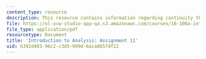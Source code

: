 ```yaml
---
content_type: resource
description: This resource contains information regarding continuity theorems.
file: https://ol-ocw-studio-app-qa.s3.amazonaws.com/courses/18-100a-introduction-to-analysis-fall-2012/6392d48396c2c3d5999d6aca86574f22_MIT18_100AF12_Assign_11.pdf
file_type: application/pdf
resourcetype: Document
title: 'Introduction to Analysis: Assignment 11'
uid: 6392d483-96c2-c3d5-999d-6aca86574f22
---
```

